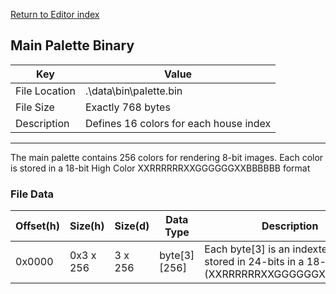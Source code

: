 
[Return to Editor index](../editor.md)

## Main Palette Binary

Key  | Value
--- | ---
File Location | .\data\bin\palette.bin
File Size | Exactly 768 bytes
Description  | Defines 16 colors for each house index


---
The main palette contains 256 colors for rendering 8-bit images. Each color is stored in a 18-bit High Color XXRRRRRRXXGGGGGGXXBBBBBB format

### File Data

Offset(h) | Size(h) | Size(d) | Data Type | Description
--- | --- | --- | --- | --- 
0x0000 | 0x3 x 256 | 3 x 256 | byte[3][256] | Each byte[3] is an indexted color, stored in 24-bits in a 18-bit format (XXRRRRRRXXGGGGGGXXBBBBBB)


